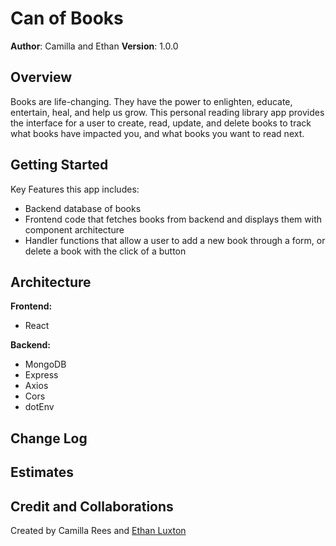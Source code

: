 # Can of Books

**Author**: Camilla and Ethan
**Version**: 1.0.0

## Overview

Books are life-changing. They have the power to enlighten, educate, entertain, heal, and help us grow. This personal reading library app provides the interface for a user to create, read, update, and delete books to track what books have impacted you, and what books you want to read next.

<!-- Provide a high level overview of what this application is and why you are building it, beyond the fact that it's an assignment for this class. (i.e. What's your problem domain?) -->

## Getting Started

Key Features this app includes:
- Backend database of books
- Frontend code that fetches books from backend and displays them with component architecture
- Handler functions that allow a user to add a new book through a form, or delete a book with the click of a button

<!-- What are the steps that a user must take in order to build this app on their own machine and get it running? -->

## Architecture
**Frontend:**
- React

**Backend:**
- MongoDB
- Express
- Axios
- Cors
- dotEnv 

<!-- Provide a detailed description of the application design. What technologies (languages, libraries, etc) you're using, and any other relevant design information. -->

## Change Log
<!-- Use this area to document the iterative changes made to your application as each feature is successfully implemented. Use time stamps. Here's an example:

01-01-2001 4:59pm - Application now has a fully-functional express server, with a GET route for the location resource. -->

## Estimates
<!-- See below -->

## Credit and Collaborations
Created by Camilla Rees and [Ethan Luxton](https://github.com/ethan-luxton)
